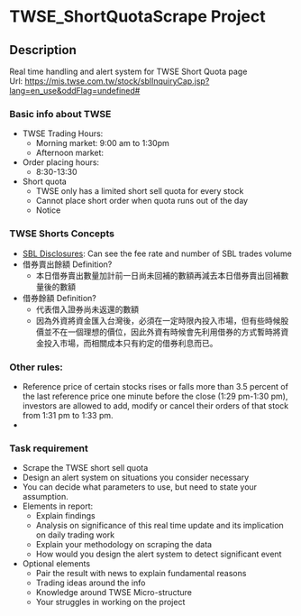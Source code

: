 # TWSE_ShortQuotaScrape Project
## Description
Real time handling and alert system for TWSE Short Quota page <br>
Url: https://mis.twse.com.tw/stock/sblInquiryCap.jsp?lang=en_use&oddFlag=undefined#

### Basic info about TWSE
- TWSE Trading Hours:
  - Morning market: 9:00 am to 1:30pm
  - Afternoon market: 
- Order placing hours:
  - 8:30-13:30
- Short quota
  - TWSE only has a limited short sell quota for every stock
  - Cannot place short order when quota runs out of the day
  - Notice

### TWSE Shorts Concepts
- [SBL Disclosures](https://www.twse.com.tw/en/page/trading/SBL/t13sa710.html): Can see the fee rate and number of SBL trades volume
- 借券賣出餘額 Definition?
  - 本日借券賣出數量加計前一日尚未回補的數額再減去本日借券賣出回補數量後的數額
- 借券餘額 Definition?
  - 代表借入證券尚未返還的數額
  - 因為外資將資金匯入台灣後，必須在一定時限內投入市場，但有些時候股價並不在一個理想的價位，因此外資有時候會先利用借券的方式暫時將資金投入市場，而相關成本只有約定的借券利息而已。

### Other rules:
- Reference price of certain stocks rises or falls more than 3.5 percent of the last reference price one minute before the close (1:29 pm-1:30 pm), investors are allowed to add, modify or cancel their orders of that stock from 1:31 pm to 1:33 pm.
- 

### Task requirement
- Scrape the TWSE short sell quota
- Design an alert system on situations you consider necessary
- You can decide what parameters to use, but need to state your assumption.
- Elements in report:
  - Explain findings
  - Analysis on significance of this real time update and its implication on daily trading work
  - Explain your methodology on scraping the data
  - How would you design the alert system to detect significant event
- Optional elements
  - Pair the result with news to explain fundamental reasons
  - Trading ideas around the info
  - Knowledge around TWSE Micro-structure
  - Your struggles in working on the project
